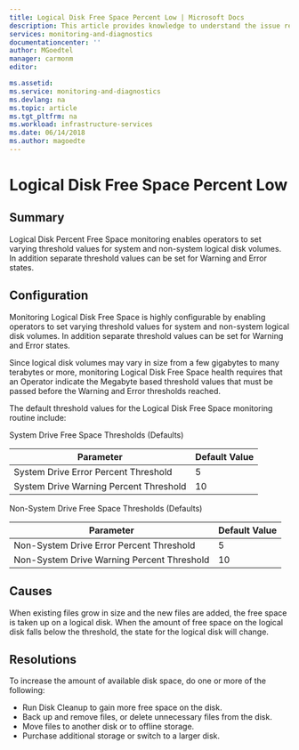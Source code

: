 ```yaml
---
title: Logical Disk Free Space Percent Low | Microsoft Docs
description: This article provides knowledge to understand the issue reported, what are the possible causes, and how to resolve the health issue identified by Azure Monitor VM Health.
services: monitoring-and-diagnostics
documentationcenter: ''
author: MGoedtel
manager: carmonm
editor: 

ms.assetid: 
ms.service: monitoring-and-diagnostics
ms.devlang: na
ms.topic: article
ms.tgt_pltfrm: na
ms.workload: infrastructure-services
ms.date: 06/14/2018
ms.author: magoedte
---
```



# Logical Disk Free Space Percent Low

## Summary

Logical Disk Percent Free Space monitoring enables operators to set varying threshold values for system and non-system logical disk volumes. In addition separate threshold values can be set for Warning and Error states.

## Configuration

Monitoring Logical Disk Free Space is highly configurable by enabling operators to set varying threshold values for system and non-system logical disk volumes. In addition separate threshold values can be set for Warning and Error states.

Since logical disk volumes may vary in size from a few gigabytes to many terabytes or more, monitoring Logical Disk Free Space health requires that an Operator indicate the Megabyte based threshold values that must be passed before the Warning and Error thresholds reached.

The default threshold values for the Logical Disk Free Space monitoring routine include:

System Drive Free Space Thresholds (Defaults)

|Parameter |Default Value | 
|----------|--------------| 
|System Drive Error Percent Threshold |5 | 
|System Drive Warning Percent Threshold |10 |  

Non-System Drive Free Space Thresholds (Defaults) 

|Parameter |Default Value | 
|----------|--------------| 
|Non-System Drive Error Percent Threshold |5 | 
|Non-System Drive Warning Percent Threshold |10 | 

## Causes

When existing files grow in size and the new files are added, the free space is taken up on a logical disk.  When the amount of free space on the logical disk falls below the threshold, the state for the logical disk will change.

## Resolutions

To increase the amount of available disk space, do one or more of the following:

- Run Disk Cleanup to gain more free space on the disk. 
- Back up and remove files, or delete unnecessary files from the disk. 
- Move files to another disk or to offline storage.
- Purchase additional storage or switch to a larger disk.